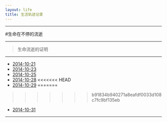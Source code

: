 ```yaml
---
layout: life
title: 生活轨迹记录
---
```


-----------------------------------------------

#生命在不停的流逝

******
> 生命流逝的证明

******

* [2014-10-21](/life/2014/10/2014-10-21.html)
* [2014-10-23](/life/2014/10/2014-10-23.html)
* [2014-10-25](/life/2014/10/2014-10-25.html)
* [2014-10-28](/life/2014/10/2014-10-28.html)
<<<<<<< HEAD
* [2014-10-29](/life/2014/10/2014-10-29.html)
=======
>>>>>>> b91834b940271a8eafdf0033d108c7fc9bf135eb
* [2014-10-31](/life/2014/10/2014-10-31.html)

******

